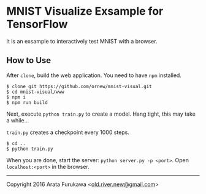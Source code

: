 # MNIST Visualize Exsample for TensorFlow

It is an exsample to interactively test MNIST with a browser.

## How to Use

After `clone`, build the web application.  You need to have `npm` installed.

```
$ clone git https://github.com/ornew/mnist-visual.git
$ cd mnist-visual/www
$ npm i
$ npm run build
```

Next, execute `python train.py` to create a model. Hang tight, this may take a while...

`train.py` creates a checkpoint every 1000 steps.

```
$ cd ..
$ python train.py
```

When you are done, start the server: `python server.py -p <port>`. Open `localhost:<port>` in the browser.

---

Copyright 2016 Arata Furukawa \<old.river.new@gmail.com\>

